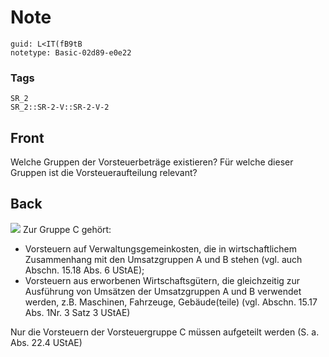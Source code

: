 # Note
```
guid: L<IT(fB9tB
notetype: Basic-02d89-e0e22
```

### Tags
```
SR_2
SR_2::SR-2-V::SR-2-V-2
```

## Front
Welche Gruppen der Vorsteuerbeträge existieren? Für welche dieser Gruppen ist die Vorsteueraufteilung relevant?

## Back
<img src="paste-07ecb4df49dc6622e302e5f961f8925f0e69eb6a.jpg"> Zur
Gruppe C gehört:
<ul>
  <li>Vorsteuern auf Verwaltungsgemeinkosten, die in
  wirtschaftlichem Zusammenhang mit den Umsatzgruppen A und B
  stehen (vgl. auch Abschn. 15.18 Abs. 6 UStAE);
  <li>Vorsteuern aus erworbenen Wirtschaftsgütern, die gleichzeitig
  zur Ausführung von Umsätzen der Umsatzgruppen A und B verwendet
  werden, z.B. Maschinen, Fahrzeuge, Gebäude(teile) (vgl. Abschn.
  15.17 Abs. 1Nr. 3 Satz 3 UStAE)
</ul>Nur die Vorsteuern der Vorsteuergruppe C müssen aufgeteilt
werden (S. a. Abs. 22.4 UStAE)
